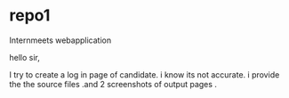 # repo1
Internmeets webapplication 

hello sir,

I try to create a log in page of candidate.
i know its not accurate.
i provide the the source files .and 2 screenshots of output pages .
